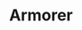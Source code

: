 ---
title: "Armorer"
id: "ArmorerHolo"
image: "/images/star_wars/ArmorerHolo.jpg"
link: "https://square.link/u/D9kWrN9t"
price: "$6.00"
description: "THE ARMORER MANDALORIAN HOLOGRAPHIC VINYL STICKER | 3\""
---